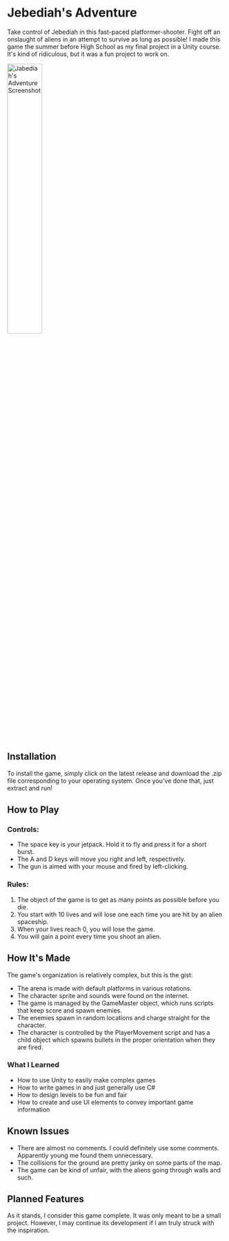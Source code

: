 # Jebediah's Adventure
Take control of Jebediah in this fast-paced platformer-shooter. Fight off an onslaught of aliens in an attempt to survive as long as possible! I made this game the summer before High School as my final project in a Unity course. It's kind of ridiculous, but it was a fun project to work on.

<img src="https://user-images.githubusercontent.com/90221641/155039294-bb3dced0-f0ab-4fa0-aab9-ed1eab397a5c.png" alt="Jabediah's Adventure Screenshot" width= "40%"/>

## Installation
To install the game, simply click on the latest release and download the .zip file corresponding to your operating system. Once you've done that, just extract and run!

## How to Play
### Controls:
* The space key is your jetpack. Hold it to fly and press it for a short burst.
* The A and D keys will move you right and left, respectively.
* The gun is aimed with your mouse and fired by left-clicking.

### Rules:
1. The object of the game is to get as many points as possible before you die.
2. You start with 10 lives and will lose one each time you are hit by an alien spaceship.
3. When your lives reach 0, you will lose the game.
4. You will gain a point every time you shoot an alien.

## How It's Made
The game's organization is relatively complex, but this is the gist:
* The arena is made with default platforms in various rotations.
* The character sprite and sounds were found on the internet.
* The game is managed by the GameMaster object, which runs scripts that keep score and spawn enemies.
* The enemies spawn in random locations and charge straight for the character.
* The character is controlled by the PlayerMovement script and has a child object which spawns bullets in the proper orientation when they are fired.

### What I Learned
* How to use Unity to easily make complex games
* How to write games in and just generally use C#
* How to design levels to be fun and fair
* How to create and use UI elements to convey important game information

## Known Issues
* There are almost no comments. I could definitely use some comments. Apparently young me found them unnecessary.
* The collisions for the ground are pretty janky on some parts of the map.
* The game can be kind of unfair, with the aliens going through walls and such.

## Planned Features
As it stands, I consider this game complete. It was only meant to be a small project. However, I may continue its development if I am truly struck with the inspiration.
